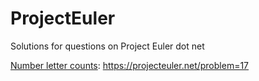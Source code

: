 # ProjectEuler
Solutions for questions on Project Euler dot net

[Number letter counts](number_letter_counts.py): https://projecteuler.net/problem=17
